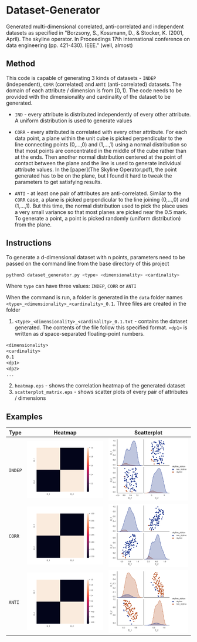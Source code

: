 # Dataset-Generator
Generated multi-dimensional correlated, anti-correlated and independent datasets as specified in "Borzsony, S., Kossmann, D., &amp; Stocker, K. (2001, April). The skyline operator. In Proceedings 17th international conference on data engineering (pp. 421-430). IEEE." (well, almost)

## Method

This code is capable of generating 3 kinds of datasets - `INDEP` (independent), `CORR` (correlated) and `ANTI` (anti-correlated) datasets. The domain of each attribute / dimension is from $[0, 1)$. The code needs to be provided with the dimensionality and cardinality of the dataset to be generated. 

- `IND` - every attribute is distributed independently of every other attribute. A uniform distribution is used to generate values

- `CORR` - every attributed is correlated with every other attribute. For each data point, a plane within the unit cube is picked perpendicular to the line connecting points (0,...,0) and (1,...,1) using a normal distribution so that most points are concentrated in the middle of the cube rather than at the ends.  Then another normal distribution centered at the point of contact between the plane and the line is used to generate individual attribute values. In the [paper](The Skyline Operator.pdf), the point generated has to be on the plane, but I found it hard to tweak the parameters to get satisfying results. 

- `ANTI` - at least one pair of attributes are anti-correlated. Similar to the `CORR` case,  a plane is picked perpendicular to the line joining (0,...,0) and (1,...,1). But this time, the normal distribution used to pick the place uses a very small variance so that most planes are picked near the 0.5 mark. To generate a point, a point is picked randomly (uniform distribution) from the plane.

## Instructions

To generate a d-dimensional dataset with n points, parameters need to be passed on the command line from the base directory of this project

```bash
python3 dataset_generator.py <type> <dimensionality> <cardinality>
```

Where `type` can have three values: `INDEP`, `CORR` or `ANTI`

When the command is run, a folder is generated in the `data` folder names `<type>_<dimensionality>_<cardinality>_0.1`. Three files are created in the folder

1. `<type>_<dimensionality>_<cardinality>_0.1.txt` - contains the dataset generated. The contents of the file follow this specified format. `<dp1>` is written as $d$ space-separated floating-point numbers.
```text
<dimensionality>
<cardinality>
0.1
<dp1>
<dp2>
...
```

2. `heatmap.eps` - shows the correlation heatmap of the generated dataset
3. `scatterplot_matrix.eps` - shows scatter plots of every pair of attributes / dimensions

## Examples

| Type | Heatmap | Scatterplot |
|---|---|---|
| `INDEP` | ![](./examples/indep_heatmap.png) | ![](./examples/indep_scatterplot_matrix.png)|
| `CORR` | ![](./examples/corr_heatmap.png) | ![](./examples/corr_scatterplot_matrix.png)|
| `ANTI` | ![](./examples/anti_heatmap.png) | ![](./examples/anti_scatterplot_matrix.png)|

